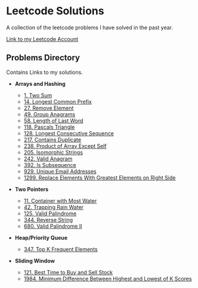 # Leetcode Solutions
A collection of the leetcode problems I have solved in the past year.

[Link to my Leetcode Account](https://leetcode.com/jamespope/)

## Problems Directory
Contains Links to my solutions.
* **Arrays and Hashing**
  * [1. Two Sum](Arrays_And_Hashing/1_Two_Sum/solution.cpp)
  * [14. Longest Common Prefix](Arrays_And_Hashing/%2014_Longest_Common_Prefix/solution.cpp)
  * [27. Remove Element](Arrays_And_Hashing/27_Remove_Element/solution.cpp)
  * [49. Group Anagrams](Arrays_And_Hashing/49_Group_Anagrams/solution.cpp)
  * [58. Length of Last Word](Arrays_And_Hashing/58_Length_of_Last_Word/solution.cpp)
  * [118. Pascals Triangle](Arrays_And_Hashing/118_Pascals_Triangle/solution.cpp)
  * [128. Longest Consecutive Sequence](Arrays_And_Hashing/128_Longest_Consecutive_Sequence/solution.cpp)
  * [217. Contains Duplicate](Arrays_And_Hashing/217_Contains_Duplicate/solution.cpp)
  * [238. Product of Array Except Self](Arrays_And_Hashing/238_Product_Of_Array_Except_Self/Solution.cpp)
  * [205. Isomorphic Strings](Arrays_And_Hashing/205_Isomorphic_Strings/solution.cpp)
  * [242. Valid Anagram](Arrays_And_Hashing/242_Valid_Anagram/solution.cpp)
  * [392. Is Subsequence](Arrays_And_Hashing/392_Is_Subsequence/solution.cpp)
  * [929. Unique Email Addresses](Arrays_And_Hashing/929_Unique_Email_Addresses/solution.cpp)
  * [1299. Replace Elements With Greatest Elements on Right Side](Arrays_And_Hashing/1299_Replace_Elements_with_Greatest_Element_on_Right_Side/solution.cpp)

  
* **Two Pointers**
  * [11. Container with Most Water](Two_Pointers/11_Container_With_Most_Water/solution.cpp)
  * [42. Trapping Rain Water](Two_Pointers/42_Trapping_Rain_Water/solution.cpp)
  * [125. Valid Palindrome](Two_Pointers/125_Valid_Palindrome/solution.cpp)
  * [344. Reverse String](Two_Pointers/344_Reverse_String/solution.cpp)
  * [680. Valid Palindrome II](Two_Pointers/680_Valid_Palindrome_2/solution.cpp)

* **Heap/Priority Queue**
  * [347. Top K Frequent Elements](Heap_or_Priority_Queue/347_Top_K_Frequent_Elements/solution.cpp)

* **Sliding Window**
  * [121. Best Time to Buy and Sell Stock](Sliding_Window/121_Best_Time_To_Buy_And_Sell_Stock/solution.cpp)
  * [1984. Minimum Difference Between Highest and Lowest of K Scores](Sliding_Window/1984_Minimum_Difference_Between_Highest_And_Lowest_Of_K_Scores/solution.cpp)
